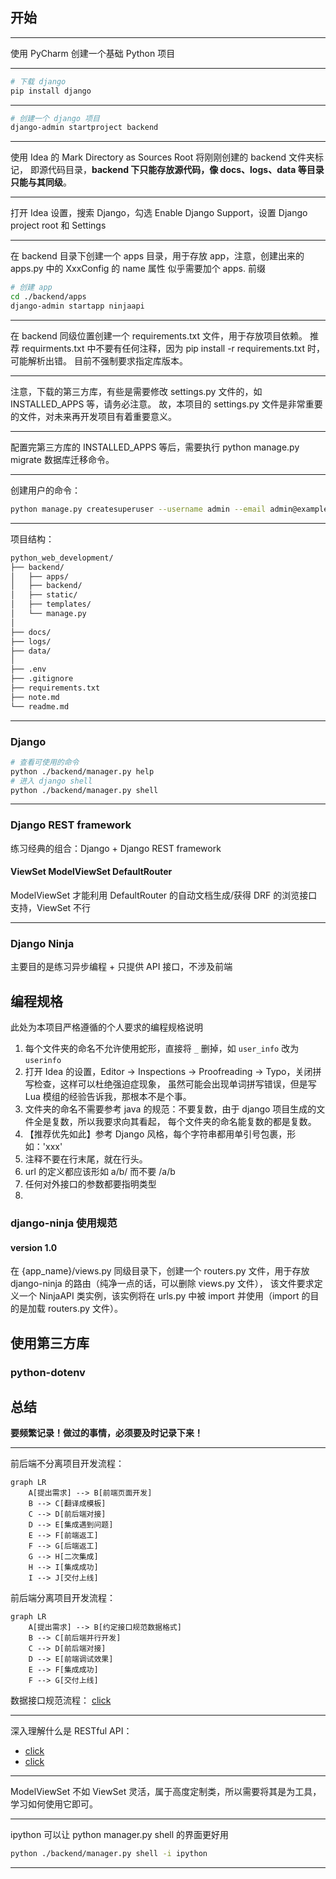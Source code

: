 ## 开始

---

使用 PyCharm 创建一个基础 Python 项目

---

```bash
# 下载 django
pip install django
```

---

```bash
# 创建一个 django 项目
django-admin startproject backend
```

---

使用 Idea 的 Mark Directory as Sources Root 将刚刚创建的 backend 文件夹标记，
即源代码目录，**backend 下只能存放源代码，像 docs、logs、data 等目录只能与其同级**。

---

打开 Idea 设置，搜索 Django，勾选 Enable Django Support，设置 Django project root 和 Settings

---

在 backend 目录下创建一个 apps 目录，用于存放 app，注意，创建出来的 apps.py 中的 XxxConfig 的 name 属性
似乎需要加个 apps. 前缀
```bash
# 创建 app
cd ./backend/apps
django-admin startapp ninjaapi
```

---

在 backend 同级位置创建一个 requirements.txt 文件，用于存放项目依赖。 
推荐 requirments.txt 中不要有任何注释，因为 pip install -r requirements.txt 时，可能解析出错。
目前不强制要求指定库版本。

---

注意，下载的第三方库，有些是需要修改 settings.py 文件的，如 INSTALLED_APPS 等，请务必注意。
故，本项目的 settings.py 文件是非常重要的文件，对未来再开发项目有着重要意义。

---

配置完第三方库的 INSTALLED_APPS 等后，需要执行 python manage.py migrate 数据库迁移命令。

---

创建用户的命令：
```bash
python manage.py createsuperuser --username admin --email admin@example.com
```

---

项目结构：
```txt
python_web_development/
├── backend/
│   ├── apps/
│   ├── backend/
│   ├── static/
│   ├── templates/
│   └── manage.py
│
├── docs/
├── logs/
├── data/
│
├── .env
├── .gitignore
├── requirements.txt
├── note.md
└── readme.md
```

---

### Django
```bash
# 查看可使用的命令
python ./backend/manager.py help
# 进入 django shell
python ./backend/manager.py shell
```

---


### Django REST framework
练习经典的组合：Django + Django REST framework

#### ViewSet ModelViewSet DefaultRouter
ModelViewSet 才能利用 DefaultRouter 的自动文档生成/获得 DRF 的浏览接口支持，ViewSet 不行

---



### Django Ninja
主要目的是练习异步编程 + 只提供 API 接口，不涉及前端


## 编程规格
此处为本项目严格遵循的个人要求的编程规格说明

1. 每个文件夹的命名不允许使用蛇形，直接将 `_` 删掉，如 `user_info` 改为 `userinfo`
2. 打开 Idea 的设置，Editor -> Inspections -> Proofreading -> Typo，关闭拼写检查，这样可以杜绝强迫症现象，
   虽然可能会出现单词拼写错误，但是写 Lua 模组的经验告诉我，那根本不是个事。
3. 文件夹的命名不需要参考 java 的规范：不要复数，由于 django 项目生成的文件全是复数，所以我要求向其看起，
   每个文件夹的命名能复数的都是复数。
4. 【推荐优先如此】参考 Django 风格，每个字符串都用单引号包裹，形如：'xxx'
5. 注释不要在行末尾，就在行头。
6. url 的定义都应该形如 a/b/ 而不要 /a/b
7. 任何对外接口的参数都要指明类型
8. 


### django-ninja 使用规范
#### version 1.0
在 {app_name}/views.py 同级目录下，创建一个 routers.py 文件，用于存放 django-ninja 的路由（纯净一点的话，可以删除 views.py 文件），
该文件要求定义一个 NinjaAPI 类实例，该实例将在 urls.py 中被 import 并使用（import 的目的是加载 routers.py 文件）。


## 使用第三方库
### python-dotenv


## 总结
**要频繁记录！做过的事情，必须要及时记录下来！**

---

前后端不分离项目开发流程：
```mermaid
graph LR
    A[提出需求] --> B[前端页面开发]
    B --> C[翻译成模板]
    C --> D[前后端对接]
    D --> E[集成遇到问题]
    E --> F[前端返工]
    F --> G[后端返工]
    G --> H[二次集成]
    H --> I[集成成功]
    I --> J[交付上线]
```

前后端分离项目开发流程：
```mermaid
graph LR
    A[提出需求] --> B[约定接口规范数据格式]
    B --> C[前后端并行开发]
    C --> D[前后端对接]
    D --> E[前端调试效果]
    E --> F[集成成功]
    F --> G[交付上线]
```

数据接口规范流程：
[click](https://blog.csdn.net/zhangyifeng_1995/article/details/131898576)

---

深入理解什么是 RESTful API：
- [click](https://docs.github.com/zh/rest/about-the-rest-api/comparing-githubs-rest-api-and-graphql-api?apiVersion=2022-11-28)
- [click](https://www.imooc.com/article/304756)

---

ModelViewSet 不如 ViewSet 灵活，属于高度定制类，所以需要将其是为工具，学习如何使用它即可。

---

ipython 可以让 python manager.py shell 的界面更好用
```bash
python ./backend/manager.py shell -i ipython
```

---

